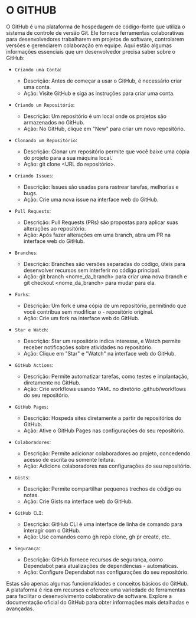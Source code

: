 # O GITHUB

O GitHub é uma plataforma de hospedagem de código-fonte que utiliza o sistema de controle de versão Git. Ele fornece ferramentas colaborativas para desenvolvedores trabalharem em projetos de software, controlarem versões e gerenciarem colaboração em equipe. Aqui estão algumas informações essenciais que um desenvolvedor precisa saber sobre o GitHub:

- `Criando uma Conta`:

  - Descrição: Antes de começar a usar o GitHub, é necessário criar uma conta.
  - Ação: Visite GitHub e siga as instruções para criar uma conta.

- `Criando um Repositório`:

  - Descrição: Um repositório é um local onde os projetos são armazenados no GitHub.
  - Ação: No GitHub, clique em "New" para criar um novo repositório.

- `Clonando um Repositório`:

  - Descrição: Clonar um repositório permite que você baixe uma cópia do projeto para a sua máquina local.
  - Ação: git clone <URL do repositório>.

- `Criando Issues`:

  - Descrição: Issues são usadas para rastrear tarefas, melhorias e bugs.
  - Ação: Crie uma nova issue na interface web do GitHub.

- `Pull Requests`:

  - Descrição: Pull Requests (PRs) são propostas para aplicar suas alterações ao repositório.
  - Ação: Após fazer alterações em uma branch, abra um PR na interface web do GitHub.

- `Branches`:

  - Descrição: Branches são versões separadas do código, úteis para desenvolver recursos sem interferir no código principal.
  - Ação: git branch <nome_da_branch> para criar uma nova branch e git checkout <nome_da_branch> para mudar para ela.

- `Forks`:

  - Descrição: Um fork é uma cópia de um repositório, permitindo que você contribua sem modificar o - repositório original.
  - Ação: Crie um fork na interface web do GitHub.

- `Star e Watch`:

  - Descrição: Star um repositório indica interesse, e Watch permite receber notificações sobre atividades no repositório.
  - Ação: Clique em "Star" e "Watch" na interface web do GitHub.

- `GitHub Actions`:

  - Descrição: Permite automatizar tarefas, como testes e implantação, diretamente no GitHub.
  - Ação: Crie workflows usando YAML no diretório .github/workflows do seu repositório.

- `GitHub Pages`:

  - Descrição: Hospeda sites diretamente a partir de repositórios do GitHub.
  - Ação: Ative o GitHub Pages nas configurações do seu repositório.

- `Colaboradores`:

  - Descrição: Permite adicionar colaboradores ao projeto, concedendo acesso de escrita ou somente leitura.
  - Ação: Adicione colaboradores nas configurações do seu repositório.

- `Gists`:

  - Descrição: Permite compartilhar pequenos trechos de código ou notas.
  - Ação: Crie Gists na interface web do GitHub.

- `GitHub CLI`:

  - Descrição: GitHub CLI é uma interface de linha de comando para interagir com o GitHub.
  - Ação: Use comandos como gh repo clone, gh pr create, etc.

- `Segurança`:
  - Descrição: GitHub fornece recursos de segurança, como Dependabot para atualizações de dependências - automáticas.
  - Ação: Configure Dependabot nas configurações do seu repositório.

Estas são apenas algumas funcionalidades e conceitos básicos do GitHub. A plataforma é rica em recursos e oferece uma variedade de ferramentas para facilitar o desenvolvimento colaborativo de software. Explore a documentação oficial do GitHub para obter informações mais detalhadas e avançadas.
